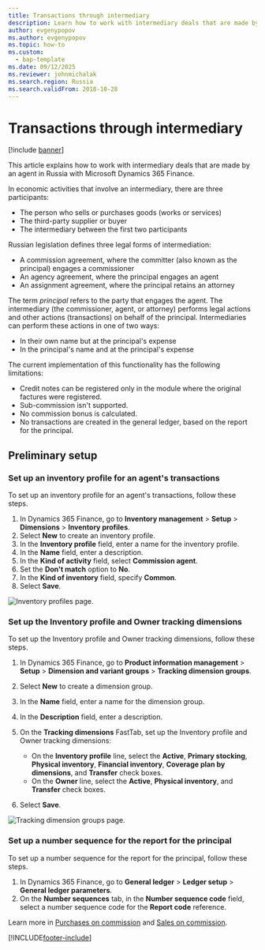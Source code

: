 ```yaml
---
title: Transactions through intermediary
description: Learn how to work with intermediary deals that are made by an agent in Russia with Microsoft Dynamics 365 Finance.
author: evgenypopov
ms.author: evgenypopov
ms.topic: how-to
ms.custom: 
  - bap-template
ms.date: 09/12/2025
ms.reviewer: johnmichalak
ms.search.region: Russia
ms.search.validFrom: 2018-10-28
---
```


# Transactions through intermediary

[!include [banner](../../includes/banner.md)]

This article explains how to work with intermediary deals that are made by an agent in Russia with Microsoft Dynamics 365 Finance.

In economic activities that involve an intermediary, there are three participants:

- The person who sells or purchases goods (works or services)
- The third-party supplier or buyer
- The intermediary between the first two participants

Russian legislation defines three legal forms of intermediation:

- A commission agreement, where the committer (also known as the principal) engages a commissioner
- An agency agreement, where the principal engages an agent
- An assignment agreement, where the principal retains an attorney

The term *principal* refers to the party that engages the agent. The intermediary (the commissioner, agent, or attorney) performs legal actions and other actions (transactions) on behalf of the principal. Intermediaries can perform these actions in one of two ways:

- In their own name but at the principal's expense
- In the principal's name and at the principal's expense

The current implementation of this functionality has the following limitations:

- Credit notes can be registered only in the module where the original factures were registered.
- Sub-commission isn't supported.
- No commission bonus is calculated.
- No transactions are created in the general ledger, based on the report for the principal.

## Preliminary setup

### Set up an inventory profile for an agent's transactions

To set up an inventory profile for an agent's transactions, follow these steps.

1. In Dynamics 365 Finance, go to **Inventory management** \> **Setup** \> **Dimensions** \> **Inventory profiles**.
1. Select **New** to create an inventory profile.
1. In the **Inventory profile** field, enter a name for the inventory profile.
1. In the **Name** field, enter a description.
1. In the **Kind of activity** field, select **Commission agent**.
1. Set the **Don't match** option to **No**.
1. In the **Kind of inventory** field, specify **Common**.
1. Select **Save**.

![Inventory profiles page.](../media/1_Inventory_profiles.jpg)

### Set up the Inventory profile and Owner tracking dimensions

To set up the Inventory profile and Owner tracking dimensions, follow these steps.

1. In Dynamics 365 Finance, go to **Product information management** \> **Setup** \> **Dimension and variant groups** \> **Tracking dimension groups**.
1. Select **New** to create a dimension group.
1. In the **Name** field, enter a name for the dimension group.
1. In the **Description** field, enter a description.
1. On the **Tracking dimensions** FastTab, set up the Inventory profile and Owner tracking dimensions:

    - On the **Inventory profile** line, select the **Active**, **Primary stocking**, **Physical inventory**, **Financial inventory**, **Coverage plan by dimensions**, and **Transfer** check boxes.
    - On the **Owner** line, select the **Active**, **Physical inventory**, and **Transfer** check boxes.

1. Select **Save**.

![Tracking dimension groups page.](../media/2_Tracking_dimension_groups.jpg)

### Set up a number sequence for the report for the principal

To set up a number sequence for the report for the principal, follow these steps.

1. In Dynamics 365 Finance, go to **General ledger** \> **Ledger setup** \> **General ledger parameters**.
1. On the **Number sequences** tab, in the **Number sequence code** field, select a number sequence code for the **Report code** reference.

Learn more in [Purchases on commission](rus-purchases-on-commission.md) and [Sales on commission](rus-sales-on-commission.md).


[!INCLUDE[footer-include](../../../includes/footer-banner.md)]
